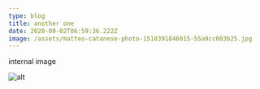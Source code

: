 ```yaml
---
type: blog
title: another one
date: 2020-09-02T06:59:36.222Z
image: /assets/matteo-catanese-photo-1518391846015-55a9cc003b25.jpg
---
```

internal image

![alt](/assets/kalen-emsley-photo-1464822759023-fed622ff2c3b.jpg "alt")